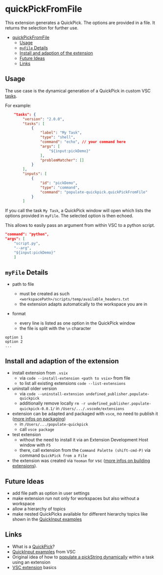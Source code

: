 # quickPickFromFile
This extension generates a QuickPick. The options are provided in a file. It returns the selection for further use.

- [quickPickFromFile](#quickpickfromfile)
	- [Usage](#usage)
	- [`myFile` Details](#myfile-details)
	- [Install and adaption of the extension](#install-and-adaption-of-the-extension)
	- [Future Ideas](#future-ideas)
	- [Links](#links)



## Usage
The use case is the dynamical generation of a QuickPick in custom VSC [tasks](https://code.visualstudio.com/docs/editor/tasks). 

For example:
```json
	"tasks": {
		"version": "2.0.0",
		"tasks": [
			{
				"label": "My Task",
				"type": "shell",
				"command": "echo", // your command here
				"args": [
					"${input:pickDemo}"
				],
				"problemMatcher": []
			}
		],
		"inputs": [
			{
				"id": "pickDemo",
				"type": "command",
				"command": "populate-quickpick.quickPickFromFile"
			}
		]
```

If you call the task `My Task`, a QuickPick window will open which lists the options provided in `myFile`. The selected option is then echoed.

This allows to easily pass an argument from within VSC to a python script.

```json
"command": "python",
"args": [
    "script.py",
	"--arg",
    "${input:pickDemo}"
    ]
```



## `myFile` Details

- path to file
  - must be created as such `<workspacePath>/scripts/temp/available_headers.txt`
  - the extension adapts automatically to the workspace you are in

- format
  - every line is listed as one option in the QuickPick window
  - the file is split with the `\n` character

```
option 1
option 2
... 
```



## Install and adaption of the extension
- install extension from `.vsix` 
  - via `code --install-extension <path to vsix>` from file
  - to list all existing extensions `code --list-extensions`
- uninstall older version 
  - via `code --uninstall-extension undefined_publisher.populate-quickpick`
  - additionally remove locally `rm -r undefined_publisher.populate-quickpick-0.0.1/` in `/Users/.../.vscode/extensions`
- extension can be adapted and packaged with `vsce`, no need to publish it ([more infos on packaging](https://code.visualstudio.com/api/working-with-extensions/publishing-extension#packaging-extensions))
  - in `/Users/.../populate-quickpick`
  - call `vsce package`
- test extension
  - without the need to install it via an Extension Development Host window with `F5`
  - there, call extension from the `Command Palette (shift-cmd-P)` via command `QuickPick from a File`
- the extension was created via `Yeoman` for vsc ([more infos on building extensions](https://code.visualstudio.com/api/get-started/your-first-extension)).

## Future Ideas
- add file path as option in user settings
- make extension run not only for workspaces but also without a workspace
- allow a hierarchy of topics
- make nested QuickPicks available for different hierarchy topics like shown in the [QuickInput examples](https://github.com/microsoft/vscode-extension-samples/tree/main/quickinput-sample)


## Links
- What is a [QuickPick](https://code.visualstudio.com/api/ux-guidelines/quick-picks)?
- [QuickInput examples](https://github.com/microsoft/vscode-extension-samples/tree/main/quickinput-sample) from VSC
- Original idea of how to [populate a pickString dynamically](https://stackoverflow.com/a/64637337/19407854) within a task using an extension
- [VSC extension](https://code.visualstudio.com/api/get-started/your-first-extension) basics